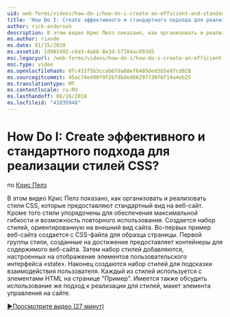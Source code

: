 ```yaml
---
uid: web-forms/videos/how-do-i/how-do-i-create-an-efficient-and-standardized-approach-for-implementing-css-styles
title: 'How Do I: Create эффективного и стандартного подхода для реализации стилей CSS? | Документы Майкрософт'
author: rick-anderson
description: В этом видео Крис Пелз показано, как организовать и реализовать стили CSS, которые предоставляют стандартный вид на веб-сайт. Кроме того стили представляют собой...
ms.author: riande
ms.date: 01/15/2010
ms.assetid: 1d902492-c6a3-4ab8-8e3d-57384ac893d5
msc.legacyurl: /web-forms/videos/how-do-i/how-do-i-create-an-efficient-and-standardized-approach-for-implementing-css-styles
msc.type: video
ms.openlocfilehash: 0fc433f5b3ccab07da88ef6489ded3b5e07cd928
ms.sourcegitcommit: 45ac74e400f9f2b7dbded66297730f6f14a4eb25
ms.translationtype: MT
ms.contentlocale: ru-RU
ms.lasthandoff: 08/16/2018
ms.locfileid: "41835948"
---
```

<a name="how-do-i-create-an-efficient-and-standardized-approach-for-implementing-css-styles"></a>How Do I: Create эффективного и стандартного подхода для реализации стилей CSS?
====================
по [Крис Пелз](https://twitter.com/chrispels)

В этом видео Крис Пелз показано, как организовать и реализовать стили CSS, которые предоставляют стандартный вид на веб-сайт. Кроме того стили упорядочены для обеспечения максимальной гибкости и возможность повторного использования. Создается набор стилей, ориентированную на внешний вид сайта. Во-первых пример веб-сайта создается с CSS-файла для образца страницы. Первой группы стили, созданные на достижение предоставляет контейнеры для содержимого веб-сайта. Затем набор стилей добавляются, настроенных на отображение элементов пользовательского интерфейса «state». Наконец создаются набор стилей для подсказки взаимодействия пользователя. Каждый из стилей используется с элементами HTML на странице "Пример". Имеется также обсудить использование же подход к реализации для стилей, макет элемента управления на сайте.

[&#9654;Просмотрите видео (27 минут)](https://channel9.msdn.com/Blogs/ASP-NET-Site-Videos/how-do-i-create-an-efficient-and-standardized-approach-for-implementing-css-styles)
